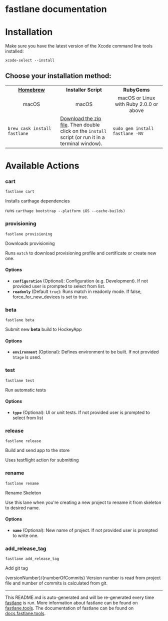 fastlane documentation
================
# Installation

Make sure you have the latest version of the Xcode command line tools installed:

```
xcode-select --install
```

## Choose your installation method:

<table width="100%" >
<tr>
<th width="33%"><a href="http://brew.sh">Homebrew</a></th>
<th width="33%">Installer Script</th>
<th width="33%">RubyGems</th>
</tr>
<tr>
<td width="33%" align="center">macOS</td>
<td width="33%" align="center">macOS</td>
<td width="33%" align="center">macOS or Linux with Ruby 2.0.0 or above</td>
</tr>
<tr>
<td width="33%"><code>brew cask install fastlane</code></td>
<td width="33%"><a href="https://download.fastlane.tools">Download the zip file</a>. Then double click on the <code>install</code> script (or run it in a terminal window).</td>
<td width="33%"><code>sudo gem install fastlane -NV</code></td>
</tr>
</table>

# Available Actions
### cart
```
fastlane cart
```
Installs carthage dependencies

runs `carthage bootstrap --platform iOS --cache-builds)`
### provisioning
```
fastlane provisioning
```
Downloads provisioning

Runs `match` to download provisioning profile and certificate or create new one.
#### Options
 * **`configuration`** (Optional): Configuration (e.g. Development). If not provided user is prompted to select from list.
 * **`readonly`** (Default `true`): Runs match in readonly mode. If false, force_for_new_devices is set to true.
### beta
```
fastlane beta
```
Submit new **beta** build to HockeyApp

#### Options
 * **`environment`** (Optional): Defines environment to be built. If not provided `Stage` is used.
### test
```
fastlane test
```
Run automatic tests

#### Options
 * **`type`** (Optional): UI or unit tests. If not provided user is prompted to select from list
### release
```
fastlane release
```
Build and send app to the store

Uses testflight action for submitting
### rename
```
fastlane rename
```
Rename Skeleton

Use this lane when you're creating a new project to rename it from skeleton to desired name.
#### Options
 * **`name`** (Optional): New name of project. If not provided user is prompted to write one.
### add_release_tag
```
fastlane add_release_tag
```
Add git tag

{versionNumber}/{numberOfCommits}
Version number is read from project file and number of commits is calculated from git.

----

This README.md is auto-generated and will be re-generated every time [fastlane](https://fastlane.tools) is run.
More information about fastlane can be found on [fastlane.tools](https://fastlane.tools).
The documentation of fastlane can be found on [docs.fastlane.tools](https://docs.fastlane.tools).
